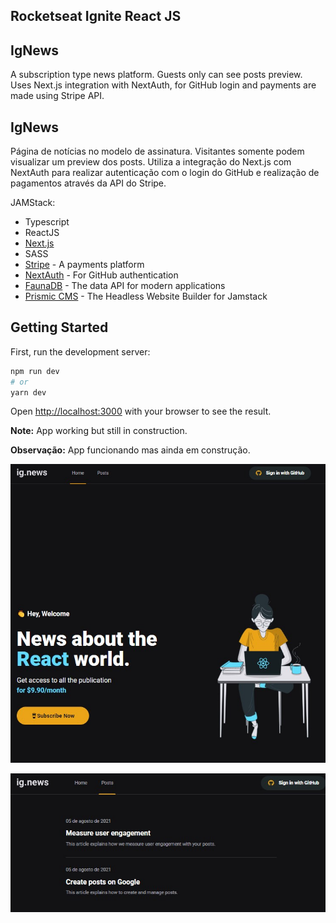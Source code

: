## Rocketseat Ignite React JS

## IgNews

A subscription type news platform. Guests only can see posts preview.
Uses Next.js integration with NextAuth, for GitHub login and payments are made using Stripe API.

## IgNews

Página de notícias no modelo de assinatura. Visitantes somente podem visualizar um preview dos posts.
Utiliza a integração do Next.js com NextAuth para realizar autenticação com o login do GitHub e realização de pagamentos através da API do Stripe.

JAMStack:

- Typescript
- ReactJS
- [Next.js](https://nextjs.org/)
- SASS
- [Stripe](https://stripe.com/en-pt) - A payments platform
- [NextAuth](https://next-auth.js.org) - For GitHub authentication
- [FaunaDB](https://fauna.com) - The data API for modern applications
- [Prismic CMS](https://prismic.io) - The Headless Website Builder for Jamstack

## Getting Started

First, run the development server:

```bash
npm run dev
# or
yarn dev
```

Open [http://localhost:3000](http://localhost:3000) with your browser to see the result.

**Note:** App working but still in construction.

**Observação:** App funcionando mas ainda em construção.

<img
  src="https://raw.githubusercontent.com/luizmn/ignews/master/public/screen_1.jpg"
  alt="Ignews Screen 1"
/>

<img
  src="https://raw.githubusercontent.com/luizmn/ignews/master/public/screen_2.jpg"
  alt="Ignews Screen 2"
/>

